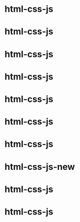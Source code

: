 # html-css-js
# html-css-js
# html-css-js
# html-css-js
# html-css-js
# html-css-js
# html-css-js
# html-css-js-new
# html-css-js
# html-css-js
